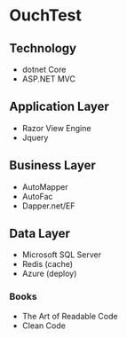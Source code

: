 # OuchTest
## Technology 
- dotnet Core
- ASP.NET MVC
## Application Layer
- Razor View Engine
- Jquery
## Business Layer
- AutoMapper
- AutoFac
- Dapper.net/EF
## Data Layer
- Microsoft SQL Server
- Redis (cache)
- Azure (deploy)
### Books
- The Art of Readable Code
- Clean Code
